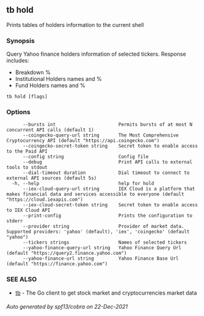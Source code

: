 ## tb hold

Prints tables of holders information to the current shell

### Synopsis

Query Yahoo finance holders information of selected tickers.
Response includes:
* Breakdown %
* Institutional Holders names and %
* Fund Holders names and %


```
tb hold [flags]
```

### Options

```
      --bursts int                       Permits bursts of at most N concurrent API calls (default 1)
      --coingecko-query-url string       The Most Comprehensive Cryptocurrency API (default "https://api.coingecko.com")
      --coingecko-secret-token string    Secret token to enable access to the Paid API
      --config string                    Config file
      --debug                            Print API calls to external tools to stdout
      --dial-timeout duration            Dial timeout to connect to external API sources (default 5s)
  -h, --help                             help for hold
      --iex-cloud-query-url string       IEX Cloud is a platform that makes financial data and services accessible to everyone (default "https://cloud.iexapis.com")
      --iex-cloud-secret-token string    Secret token to enable access to IEX Cloud API
      --print-config                     Prints the configuration to stderr
      --provider string                  Provider of market data. Supported providers: 'yahoo' (default), 'iex', 'coingecko' (default "yahoo")
      --tickers strings                  Names of selected tickers
      --yahoo-finance-query-url string   Yahoo Finance Query Url (default "https://query2.finance.yahoo.com")
      --yahoo-finance-url string         Yahoo Finance Base Url (default "https://finance.yahoo.com")
```

### SEE ALSO

* [tb](tb.md)	 - The Go client to get stock market and cryptocurrencies market data

###### Auto generated by spf13/cobra on 22-Dec-2021
